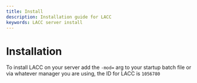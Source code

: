 ```yaml
---
title: Install
description: Installation guide for LACC
keywords: LACC server install
---
```


# Installation

To install LACC on your server add the `-mod=` arg to your startup batch file or via whatever manager you are using, the ID for LACC is `1056780`